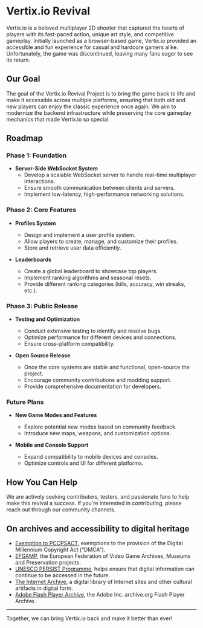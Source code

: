 # Vertix.io Revival

Vertix.io is a beloved multiplayer 2D shooter that captured the hearts of players with its fast-paced action, unique art style, and competitive gameplay. Initially launched as a browser-based game, Vertix.io provided an accessible and fun experience for casual and hardcore gamers alike. Unfortunately, the game was discontinued, leaving many fans eager to see its return.

## Our Goal
The goal of the Vertix.io Revival Project is to bring the game back to life and make it accessible across multiple platforms, ensuring that both old and new players can enjoy the classic experience once again. We aim to modernize the backend infrastructure while preserving the core gameplay mechanics that made Vertix.io so special.

## Roadmap

### Phase 1: Foundation
- **Server-Side WebSocket System**
  - Develop a scalable WebSocket server to handle real-time multiplayer interactions.
  - Ensure smooth communication between clients and servers.
  - Implement low-latency, high-performance networking solutions.

### Phase 2: Core Features
- **Profiles System**
  - Design and implement a user profile system.
  - Allow players to create, manage, and customize their profiles.
  - Store and retrieve user data efficiently.

- **Leaderboards**
  - Create a global leaderboard to showcase top players.
  - Implement ranking algorithms and seasonal resets.
  - Provide different ranking categories (kills, accuracy, win streaks, etc.).

### Phase 3: Public Release
- **Testing and Optimization**
  - Conduct extensive testing to identify and resolve bugs.
  - Optimize performance for different devices and connections.
  - Ensure cross-platform compatibility.

- **Open Source Release**
  - Once the core systems are stable and functional, open-source the project.
  - Encourage community contributions and modding support.
  - Provide comprehensive documentation for developers.

### Future Plans
- **New Game Modes and Features**
  - Explore potential new modes based on community feedback.
  - Introduce new maps, weapons, and customization options.
  
- **Mobile and Console Support**
  - Expand compatibility to mobile devices and consoles.
  - Optimize controls and UI for different platforms.

## How You Can Help
We are actively seeking contributors, testers, and passionate fans to help make this revival a success. If you're interested in contributing, please reach out through our community channels.

## On archives and accessibility to digital heritage
- [Exemption to PCCPSACT](https://www.federalregister.gov/documents/2018/10/26/2018-23241/exemption-to-prohibition-on-circumvention-of-copyright-protection-systems-for-access-control), exemptions to the provision of the Digital Millennium Copyright Act (“DMCA”). 
- [EFGAMP](https://efgamp.eu/), the European Federation of Video Game Archives, Museums and Preservation projects.
- [UNESCO PERSIST Programme](https://unescopersist.org/), helps ensure that digital information can continue to be accessed in the future.
- [The Internet Archive](https://archive.org/), a digital library of Internet sites and other cultural artifacts in digital form.
- [Adobe Flash Player Archive](https://archive.org/download/flashplayerarchive/), the Adobe Inc. archive.org Flash Player Archive.

---

Together, we can bring Vertix.io back and make it better than ever!
